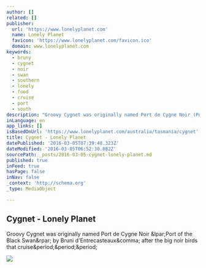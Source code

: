 ```yaml
---
author: []
related: []
publisher:
  url: 'https://www.lonelyplanet.com'
  name: Lonely Planet
  favicon: 'https://www.lonelyplanet.com/favicon.ico'
  domain: www.lonelyplanet.com
keywords:
  - bruny
  - cygnet
  - noir
  - swan
  - southern
  - lonely
  - food
  - cruise
  - port
  - south
description: "Groovy Cygnet was originally named Port de Cygne Noir (Port of the Black Swan) by Bruni d'Entrecasteaux, after the big noir birds that cruise..."
inLanguage: en
app_links: []
isBasedOnUrl: 'https://www.lonelyplanet.com/australia/tasmania/cygnet'
title: Cygnet - Lonely Planet
datePublished: '2016-03-05T07:39:48.323Z'
dateModified: '2016-03-05T06:52:30.882Z'
sourcePath: _posts/2016-03-05-cygnet-lonely-planet.md
published: true
inFeed: true
hasPage: false
inNav: false
_context: 'http://schema.org'
_type: MediaObject

---
```

<article style=""><h1>Cygnet - Lonely Planet</h1><p>Groovy Cygnet was originally named Port de Cygne Noir &amp;lpar;Port of the Black Swan&amp;rpar; by Bruni d'Entrecasteaux&amp;comma; after the big noir birds that cruise&amp;period;&amp;period;&amp;period;</p><img src="https://lonelyplanetimages.imgix.net/a/g/hi/t/d964a0d305d2ba75a71eafc299187758-australia-pacific.jpg?auto=enhance" /></article>